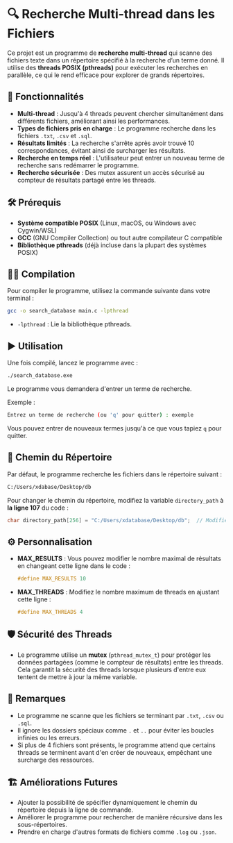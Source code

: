 # 🔍 Recherche Multi-thread dans les Fichiers

Ce projet est un programme de **recherche multi-thread** qui scanne des fichiers texte dans un répertoire spécifié à la recherche d’un terme donné. Il utilise des **threads POSIX (pthreads)** pour exécuter les recherches en parallèle, ce qui le rend efficace pour explorer de grands répertoires.

## 📝 Fonctionnalités

- **Multi-thread** : Jusqu'à 4 threads peuvent chercher simultanément dans différents fichiers, améliorant ainsi les performances.
- **Types de fichiers pris en charge** : Le programme recherche dans les fichiers `.txt`, `.csv` et `.sql`.
- **Résultats limités** : La recherche s'arrête après avoir trouvé 10 correspondances, évitant ainsi de surcharger les résultats.
- **Recherche en temps réel** : L'utilisateur peut entrer un nouveau terme de recherche sans redémarrer le programme.
- **Recherche sécurisée** : Des mutex assurent un accès sécurisé au compteur de résultats partagé entre les threads.

## 🛠️ Prérequis

- **Système compatible POSIX** (Linux, macOS, ou Windows avec Cygwin/WSL)
- **GCC** (GNU Compiler Collection) ou tout autre compilateur C compatible
- **Bibliothèque pthreads** (déjà incluse dans la plupart des systèmes POSIX)

## 🧑‍💻 Compilation

Pour compiler le programme, utilisez la commande suivante dans votre terminal :

```bash
gcc -o search_database main.c -lpthread
```

- `-lpthread` : Lie la bibliothèque pthreads.

## ▶️ Utilisation

Une fois compilé, lancez le programme avec :

```bash
./search_database.exe
```

Le programme vous demandera d'entrer un terme de recherche.

Exemple :
```bash
Entrez un terme de recherche (ou 'q' pour quitter) : exemple
```

Vous pouvez entrer de nouveaux termes jusqu'à ce que vous tapiez `q` pour quitter.

## 📁 Chemin du Répertoire

Par défaut, le programme recherche les fichiers dans le répertoire suivant :
```bash
C:/Users/xdabase/Desktop/db
```

Pour changer le chemin du répertoire, modifiez la variable `directory_path` à **la ligne 107** du code :
```c
char directory_path[256] = "C:/Users/xdatabase/Desktop/db";  // Modifiez ce chemin si nécessaire
```

## ⚙️ Personnalisation

- **MAX_RESULTS** : Vous pouvez modifier le nombre maximal de résultats en changeant cette ligne dans le code :
  ```c
  #define MAX_RESULTS 10
  ```
- **MAX_THREADS** : Modifiez le nombre maximum de threads en ajustant cette ligne :
  ```c
  #define MAX_THREADS 4
  ```

## 🛡️ Sécurité des Threads

- Le programme utilise un **mutex** (`pthread_mutex_t`) pour protéger les données partagées (comme le compteur de résultats) entre les threads. Cela garantit la sécurité des threads lorsque plusieurs d'entre eux tentent de mettre à jour la même variable.

## 🤖 Remarques

- Le programme ne scanne que les fichiers se terminant par `.txt`, `.csv` ou `.sql`.
- Il ignore les dossiers spéciaux comme `.` et `..` pour éviter les boucles infinies ou les erreurs.
- Si plus de 4 fichiers sont présents, le programme attend que certains threads se terminent avant d'en créer de nouveaux, empêchant une surcharge des ressources.
  
## 🏗️ Améliorations Futures

- Ajouter la possibilité de spécifier dynamiquement le chemin du répertoire depuis la ligne de commande.
- Améliorer le programme pour rechercher de manière récursive dans les sous-répertoires.
- Prendre en charge d'autres formats de fichiers comme `.log` ou `.json`.
